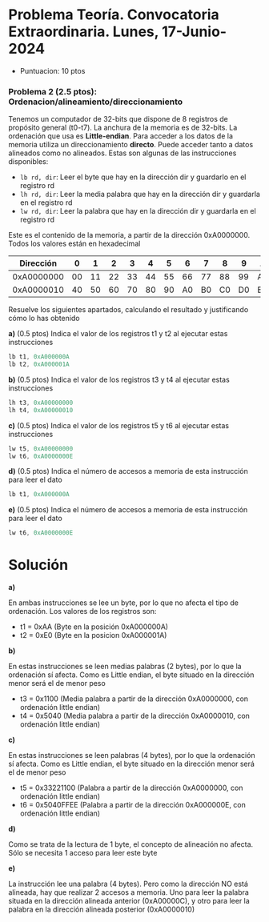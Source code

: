# Problema Teoría. Convocatoria Extraordinaria. Lunes, 17-Junio-2024
* Puntuacion: 10 ptos

### Problema 2 (2.5 ptos): Ordenacion/alineamiento/direccionamiento

Tenemos un computador de 32-bits que dispone de 8 registros de propósito general (t0-t7). La anchura de la memoria es de 32-bits.  La ordenación que usa es **Little-endian**. Para acceder a los datos de la memoria utiliza un direccionamiento **directo**. Puede acceder tanto a datos alineados como no alineados. Estas son algunas de las instrucciones disponibles:

* `lb rd, dir`: Leer el byte que hay en la dirección dir y guardarlo en el registro rd
* `lh rd, dir`: Leer la media palabra que hay en la dirección dir y guardarla en el registro rd
* `lw rd, dir`: Leer la palabra que hay en la dirección dir y guardarla en el registro rd

Este es el contenido de la memoria, a partir de la dirección 0xA0000000. Todos los valores están en hexadecimal

| Dirección      | 0 | 1 | 2 | 3 | 4 | 5 | 6 | 7 | 8 | 9 | A | B | C | D | E | F |
|----------------|---|---|---|---|---|---|---|---|---|---|---|---|---|---|---|---|
| 0xA0000000     |00 |11 | 22|33 |44 |55 |66 | 77| 88| 99| AA| BB|CC |DD |EE | FF|
| 0xA0000010     |40 |50 | 60|70 |80 |90 |A0 | B0| C0| D0| E0| F0|10 |20 |30 | 40| 


Resuelve los siguientes apartados, calculando el resultado y justificando cómo lo has obtenido

**a)** (0.5 ptos) Indica el valor de los registros t1 y t2 al ejecutar estas instrucciones

```asm
lb t1, 0xA000000A
lb t2, 0xA000001A
```

**b)** (0.5 ptos) Indica el valor de los registros t3 y t4 al ejecutar estas instrucciones

```asm
lh t3, 0xA00000000
lh t4, 0xA00000010
```

**c)** (0.5 ptos) Indica el valor de los registros t5 y t6 al ejecutar estas instrucciones

```asm
lw t5, 0xA00000000
lw t6, 0xA0000000E
```

**d)** (0.5 ptos) Indica el número de accesos a memoria de esta instrucción para leer el dato

```asm
lb t1, 0xA000000A
```

**e)** (0.5 ptos) Indica el número de accesos a memoria de esta instrucción para leer el dato

```asm
lw t6, 0xA0000000E
```


# Solución

**a)**

En ambas instrucciones se lee un byte, por lo que no afecta el tipo de ordenación. Los valores de los registros son:

* t1 = 0xAA (Byte en la posición 0xA000000A)
* t2 = 0xE0 (Byte en la posicion 0xA000001A)

**b)** 

En estas instrucciones se leen medias palabras (2 bytes), por lo que la ordenación sí afecta. Como es Little endian, el byte situado en la dirección menor será el de menor peso

* t3 = 0x1100 (Media palabra a partir de la dirección 0xA0000000, con ordenación little endian)
* t4 = 0x5040 (Media palabra a partir de la dirección 0xA0000010, con ordenación little endian)

**c)**

En estas instrucciones se leen palabras (4 bytes), por lo que la ordenación sí afecta. Como es Little endian, el byte situado en la dirección menor será el de menor peso

* t5 = 0x33221100 (Palabra a partir de la dirección 0xA0000000, con ordenación little endian)
* t6 = 0x5040FFEE (Palabra a partir de la dirección 0xA000000E, con ordenación little endian)

**d)**  

Como se trata de la lectura de 1 byte, el concepto de alineación no afecta. Sólo se necesita 1 acceso para leer este byte

**e)**

La instrucción lee una palabra (4 bytes). Pero como la dirección NO está alineada, hay que realizar 2 accesos a memoria. Uno para leer la palabra situada en la dirección alineada anterior (0xA00000C), y otro para leer la palabra en la dirección alineada posterior (0xA0000010)

